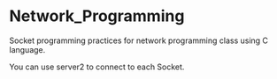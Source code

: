 # Network_Programming

Socket programming practices for network programming class using C language.

You can use server2 to connect to each Socket. 


